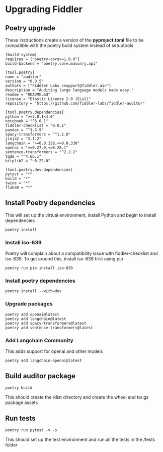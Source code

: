 # Upgrading Fiddler

## Poetry upgrade

These instructions create a version of the **pyproject.toml** file to be compatible with the poetry build system instead of setuptools

```
[build-system]
requires = ["poetry-core>=1.0.0"]
build-backend = "poetry.core.masonry.api"

[tool.poetry]
name = "auditor"
version = "0.0.5"
authors = ["Fiddler Labs <support@fiddler.ai>"]
description = "Auditing large language models made easy."
readme = "README.md"
license = "Elastic License 2.0 (ELv2)"
repository = "https://github.com/fiddler-labs/fiddler-auditor"

[tool.poetry.dependencies]
python = ">=3.8.1<4.0"
notebook = "^6.0.1"
fiddler-checklist = "0.0.1"
pandas = "^1.3.5"
spacy-transformers = "^1.1.8"
jinja2 = "3.1.2"
langchain = ">=0.0.158,<=0.0.330"
openai = ">=0.27.0,<=0.28.1"
sentence-transformers = "^2.2.2"
tqdm = "^4.66.1"
httplib2 = "~0.22.0"

[tool.poetry.dev-dependencies]
pytest = "*"
build = "*"
twine = "*"
flake8 = "*"

```

## Install Poetry dependencies

This will set up the virtual environment, install Python and begin to install dependencies

    poetry install

### Install iso-639

Poetry will complain about a compatibility issue with fiddler-checklist and iso-639.  To get around this, install iso-639 first using pip

    poetry run pip install iso-639 

### Install poetry dependencies

    poetry install --with=dev

### Upgrade packages

    poetry add openai@latest
    poetry add langchain@latest
    poetry add spacy-transformers@latest
    poetry add sentence-transformers@latest

### Add Langchain Community

This adds support for openai and other models

    poetry add langchain-openai@latest

## Build auditor package

    poetry build

This should create the /dist directory and create
the wheel and tar.gz package assets

## Run tests

    poetry run pytest -v -s

This should set up the test environment and run all the tests in the /tests folder